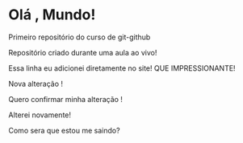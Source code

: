 # Olá , Mundo!
 Primeiro repositório do curso de git-github

 Repositório criado durante uma aula ao vivo!

Essa linha eu adicionei diretamente no site!  QUE  IMPRESSIONANTE!
<p>Nova alteração !</p>
<p>Quero confirmar minha alteração !</p>
<p>Alterei novamente!</p>
<p>Como sera que estou me saindo?</p>